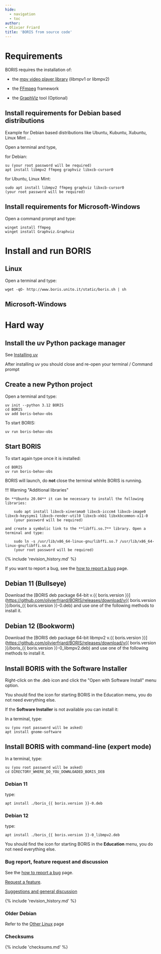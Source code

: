 ```yaml
---
hide:
  - navigation
  - toc
author:
- Olivier Friard
title: 'BORIS from source code'
---
```




# Requirements


BORIS requires the installation of:

* the [mpv video player library](https://www.mpv.io) (libmpv1 or libmpv2)

* the [FFmpeg](https://www.ffmpeg.org) framework

* the [GraphViz](https://graphviz.org/) tool (Optional)


## Install requirements for Debian based distributions


Example for Debian based distributions like Ubuntu, Kubuntu, Xubuntu, Linux Mint ...

Open a terminal and type,

for Debian:

    su (your root password will be required)
    apt install libmpv2 ffmpeg graphviz libxcb-cursor0

for Ubuntu, Linux Mint:

    sudo apt install libmpv2 ffmpeg graphviz libxcb-cursor0
    (your root password will be required)



## Install requirements for Microsoft-Windows

Open a command prompt and type:

    winget install ffmpeg
    winget install Graphviz.Graphviz



# Install and run BORIS


## Linux

Open a terminal and type:

    wget -qO- http://www.boris.unito.it/static/boris.sh | sh 


## Microsoft-Windows



# Hard way

## Install the uv Python package manager


See [Installing uv](https://docs.astral.sh/uv/getting-started/installation/)

After installing uv you should close and re-open your terminal / Command prompt


## Create a new Python project

Open a terminal and type:

    uv init --python 3.12 BORIS
    cd BORIS
    uv add boris-behav-obs

To start BORIS:

    uv run boris-behav-obs


##  Start BORIS

To start again type once it is installed:

    cd BORIS
    uv run boris-behav-obs




BORIS will launch, do **not** close the terminal whhile BORIS is running.





!!! Warning "Additional libraries"
   

    On **Ubuntu 20.04** it can be necessary to install the following libraries:

        sudo apt install libxcb-xinerama0 libxcb-icccm4 libxcb-image0 libxcb-keysyms1 libxcb-render-util0 libxcb-xkb1 libxkbcommon-x11-0
        (your password will be required)

    and create a symbolic link to the **libffi.so.7** library. Open a terminal and type:

        sudo ln -s /usr/lib/x86_64-linux-gnu/libffi.so.7 /usr/lib/x86_64-linux-gnu/libffi.so.6
        (your root password will be required)


{% include 'revision_history.md' %}


If you want to report a bug, see the [how to report a bug](report_a_bug.md) page.


## Debian 11 (Bullseye)

Download the [BORIS deb package 64-bit
v.{{ boris.version }}](https://github.com/olivierfriard/BORIS/releases/download/v{{ boris.version }}/boris_{{ boris.version }}-0.deb)
and use one of the following methods to install it.

## Debian 12 (Bookworm)

Download the [BORIS deb package 64-bit libmpv2
v.{{ boris.version }}](https://github.com/olivierfriard/BORIS/releases/download/v{{ boris.version }}/boris_{{ boris.version }}-0_libmpv2.deb)
and use one of the following methods to install it.



## Install BORIS with the Software Installer

Right-click on the .deb icon and click the "Open with Software Install" menu option.

You should find the icon for starting BORIS in the Education menu, you
do not need everything else.

If the **Software Installer** is not available you can install it:

In a terminal, type:

    su (you root password will be asked)
    apt install gnome-software



## Install BORIS with command-line (expert mode)

In a terminal, type:

    su (you root password will be asked)
    cd DIRECTORY_WHERE_DO_YOU_DOWNLOADED_BORIS_DEB

### Debian 11

type:

    apt install ./boris_{{ boris.version }}-0.deb

### Debian 12

type:

    apt install ./boris_{{ boris.version }}-0_libmpv2.deb

You should find the icon for starting BORIS in the **Education** menu,
you do not need everything else.


<!--

## Pre-release of BORIS

If you would like to contribute to the development of BORIS, you can use the pre-release and let me know if it works and what the critical issues are.
This version will not replace the current version and can be used in parallel. Thank you in advance for your help.


!!! danger "**IMPORTANT**"

    **Do not use this version for your research projects as it may contain critical errors.**


Download [BORIS PRE-RELEASE v. 9.0.5 libmpv2](https://github.com/olivierfriard/BORIS/releases/download/v9.0.5/boris_9.0.5-0_libmpv2.deb)


-->





### Bug report, feature request and discussion

See the [how to report a bug](report_a_bug.md) page.

[Request a feature](https://github.com/olivierfriard/BORIS/issues/new?assignees=&labels=feature+request&template=feature_request.md&title=).

[Suggestions and general
discussion](https://github.com/olivierfriard/BORIS/discussions)



{% include 'revision_history.md' %}


### Older Debian


Refer to the [Other Linux](other_linux.md) page


### Checksums


{% include 'checksums.md' %}
